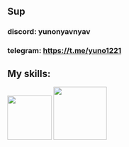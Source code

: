 ## Sup

### discord: yunonyavnyav
### telegram: https://t.me/yuno1221



## My skills:
<div id="badges">
  <img src="https://raw.githubusercontent.com/isocpp/logos/master/cpp_logo.png" width="100"/>
  <img src="https://go.dev/blog/go-brand/Go-Logo/PNG/Go-Logo_LightBlue.png" width="120"/>
  
</div>
<!--
**Yunobtw/Yunobtw** is a ✨ _special_ ✨ repository because its `README.md` (this file) appears on your GitHub profile.

Here are some ideas to get you started:

- 🔭 I’m currently working on ...
- 🌱 I’m currently learning ...
- 👯 I’m looking to collaborate on ...
- 🤔 I’m looking for help with ...
- 💬 Ask me about ...
- 📫 How to reach me: ...
- 😄 Pronouns: ...
- ⚡ Fun fact: ...
-->

